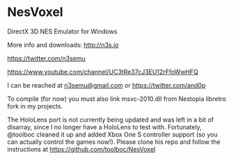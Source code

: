 # NesVoxel
DirectX 3D NES Emulator for Windows

More info and downloads:
http://n3s.io

https://twitter.com/n3semu

https://www.youtube.com/channel/UC3tRe37cJ3EU12rFfoWwHFQ

I can be reached at n3semu@gmail.com or https://twitter.com/and0p

To compile (for now) you must also link msvc-2010.dll from Nestopia libretro fork in my projects.

The HoloLens port is not currently being updated and was left in a bit of disarray, since I no longer have a HoloLens to test with. Fortunately, @toolboc cleaned it up and added Xbox One S controller support (so you can actually control the games now!). Please clone his repo and follow the instructions at https://github.com/toolboc/NesVoxel
